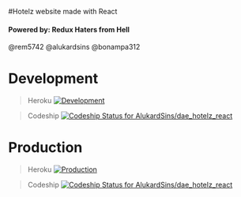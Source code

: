 #Hotelz website made with React

#### Powered by: Redux Haters from Hell

@rem5742
@alukardsins
@bonampa312

# Development
> Heroku [![Development](https://www.herokucdn.com/deploy/button.png)](https://dae-hotelz-react-dev.herokuapp.com/)

> Codeship [ ![Codeship Status for AlukardSins/dae_hotelz_react](https://app.codeship.com/projects/a913b070-9de8-0135-c2a5-3a09837b7f1f/status?branch=dev)](https://app.codeship.com/projects/253370)

# Production
> Heroku [![Production](https://www.herokucdn.com/deploy/button.png)](https://dae-hotelz-react.herokuapp.com/)

> Codeship [ ![Codeship Status for AlukardSins/dae_hotelz_react](https://app.codeship.com/projects/a913b070-9de8-0135-c2a5-3a09837b7f1f/status?branch=master)](https://app.codeship.com/projects/253370)
